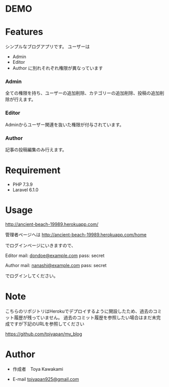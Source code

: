  # DEMO
 

 
# Features
 
シンプルなブログアプリです。
ユーザーは
* Admin
* Editor
* Author
に別れそれぞれ権限が異なっています

### Admin
全ての権限を持ち、ユーザーの追加削除、カテゴリーの追加削除、投稿の追加削除が行えます。

### Editor
Adminからユーザー関連を抜いた権限が付与されています。

### Author
記事の投稿編集のみ行えます。
 
# Requirement
 
* PHP 7.3.9
* Laravel 6.1.0
 
# Usage
 
http://ancient-beach-19989.herokuapp.com/
 
管理者ページへは
http://ancient-beach-19989.herokuapp.com/home

でログインページにいきますので、

Editor
mail: dondoe@example.com
pass: secret

Author
mail: nanashi@example.com
pass: secret

でログインしてください。

# Note
 
こちらのリポジトリはHerokuでデプロイするように開設したため、過去のコミット履歴が残っていません。
過去のコミット履歴を参照したい場合はまだ未完成ですが下記のURLを参照してください

https://github.com/tojyapan/my_blog
 
# Author
  
* 作成者　Toya Kawakami

* E-mail tojyapan925@gmail.com
 